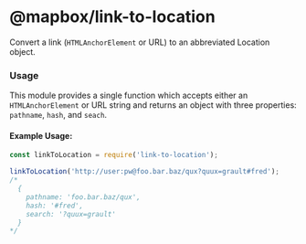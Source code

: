 # @mapbox/link-to-location

Convert a link (`HTMLAnchorElement` or URL) to an abbreviated Location object.

### Usage
This module provides a single function which accepts either an `HTMLAnchorElement` or URL string and returns an object with three properties: `pathname`, `hash`, and `seach`.

#### Example Usage:
```js
const linkToLocation = require('link-to-location');

linkToLocation('http://user:pw@foo.bar.baz/qux?quux=grault#fred');
/*
  {
    pathname: 'foo.bar.baz/qux',
    hash: '#fred',
    search: '?quux=grault'
  }
*/
```

